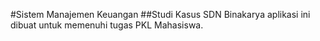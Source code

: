 #Sistem Manajemen Keuangan
##Studi Kasus SDN Binakarya
aplikasi ini dibuat untuk memenuhi tugas PKL Mahasiswa.